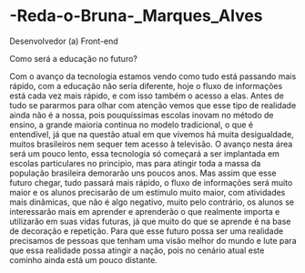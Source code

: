 # -Reda-o-Bruna-_Marques_Alves
Desenvolvedor (a) Front-end

Como será a educação no futuro?

  Com o avanço da tecnologia estamos vendo como tudo está passando 
mais rápido, com a educação não seria diferente, hoje o fluxo de informações
está cada vez mais rápido, e com isso também o acesso a elas.
  Antes de tudo se pararmos para olhar com atenção vemos que esse tipo 
de realidade ainda não é a nossa, pois pouquíssimas escolas inovam no
método de ensino, a grande maioria continua no modelo tradicional, o que é 
entendível, já que na questão atual em que vivemos há muita desigualdade,
muitos brasileiros nem sequer tem acesso à televisão.
  O avanço nesta área será um pouco lento, essa tecnologia só começará
a ser implantada em escolas particulares no principio, mas para atingir toda a 
massa da população brasileira demorarão uns poucos anos. Mas assim que
esse futuro chegar, tudo passará mais rápido, o fluxo de informações será 
muito maior e os alunos precisarão de um estímulo muito maior, com atividades
mais dinâmicas, que não é algo negativo, muito pelo contrário, os alunos se
interessarão mais em aprender e aprenderão o que realmente importa e
utilizarão em suas vidas futuras, já que muito do que se aprende é na base de 
decoração e repetição.
  Para que esse futuro possa ser uma realidade precisamos de pessoas
que tenham uma visão melhor do mundo e lute para que essa realidade possa 
atingir a nação, pois no cenário atual este cominho ainda está um pouco distante.
